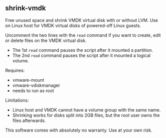 ## shrink-vmdk

Free unused space and shrink VMDK virtual disk with or without LVM.
Use on Linux host for VMDK virtual disks of powered-off Linux guests.

Uncomment the two lines with the `read` command if you want to create,
edit or delete files on the VMDK virtual disk.
- The 1st `read` command pauses the script after it mounted a partition.
- The 2nd `read` command pauses the script after it mounted a logical volume.

Requires:
- vmware-mount
- vmware-vdiskmanager
- needs to run as root

Limitations:
- Linux host and VMDK cannot have a volume group with the same name.
- Shrinking works for disks split into 2GB files, but the root user
  owns the files afterwards.
 
This software comes with absolutely no warranty. Use at your own risk.
